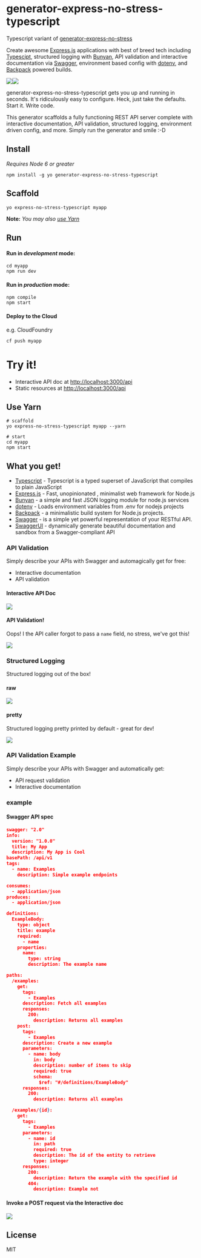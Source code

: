 # generator-express-no-stress-typescript

Typescript variant of [generator-express-no-stress](https://github.com/cdimascio/generator-express-no-stress)

Create awesome [Express.js](www.expressjs.com) applications with best of breed tech including [Typescipt](https://www.typescriptlang.org/), structured logging with [Bunyan](https://github.com/trentm/node-bunyan), API validation and interactive documentation via [Swagger](http://swagger.io/), environment based config with [dotenv](https://github.com/motdotla/dotenv), and [Backpack](https://github.com/palmerhq/backpack) powered builds. 

![](https://raw.githubusercontent.com/cdimascio/generator-express-no-stress-typescript/master/assets/typescript.png)![](https://github.com/cdimascio/generator-express-no-stress-typescript/raw/master/assets/swagger_node.jpeg)

generator-express-no-stress-typescript gets you up and running in seconds. It's ridiculously easy to configure. Heck, just take the defaults. Start it. Write code.

This generator scaffolds a fully functioning REST API server complete with interactive documentation, API validation, structured logging, environment driven config, and more. Simply run the generator and smile :-D


## Install
*Requires Node 6 or greater*

`npm install -g yo generator-express-no-stress-typescript`

## Scaffold

`yo express-no-stress-typescript myapp`

**Note:** *You may also [use Yarn](#use-yarn)*

## Run
#### Run in *development* mode:

```
cd myapp
npm run dev
```

#### Run in *production* mode:

```
npm compile
npm start
```

#### Deploy to the Cloud
e.g. CloudFoundry

```
cf push myapp
```
# Try it!

- Interactive API doc at [http://localhost:3000/api](http://localhost:3000/api)
- Static resources at [http://localhost:3000/api](http://localhost:3000/api)

## Use Yarn

```
# scaffold
yo express-no-stress-typescript myapp --yarn 

# start
cd myapp
npm start
```


## What you get!

- [Typescript](https://www.typescriptlang.org/) - Typescript is a typed superset of JavaScript that compiles to plain JavaScript 
- [Express.js](www.expressjs.com) - Fast, unopinionated
, minimalist web framework for Node.js
- [Bunyan](https://github.com/trentm/node-bunyan) - a simple and fast JSON logging module for node.js services
- [dotenv](https://github.com/motdotla/dotenv) - Loads environment variables from .env for nodejs projects
- [Backpack](https://github.com/palmerhq/backpack) -  a minimalistic build system for Node.js projects.
- [Swagger](http://swagger.io/) - is a simple yet powerful representation of your RESTful API.
- [SwaggerUI](http://swagger.io/) - dynamically generate beautiful documentation and sandbox from a Swagger-compliant API


### API Validation

Simply describe your APIs with Swagger and automagically get for free:
- Interactive documentation
- API validation

#### Interactive API Doc
![](https://github.com/cdimascio/generator-express-no-stress-typescript/raw/master/assets/interactive-doc1.png)


#### API Validation!
Oops! I the API caller forgot to pass a `name` field, no stress, we've got this!

![](https://github.com/cdimascio/generator-express-no-stress-typescript/raw/master/assets/api-validation.png)


### Structured Logging

Structured logging out of the box! 

#### raw

![](https://github.com/cdimascio/generator-express-no-stress-typescript/raw/master/assets/logging-raw.png)

#### pretty

Structured logging pretty printed by default - great for dev!

![](https://github.com/cdimascio/generator-express-no-stress-typescript/raw/master/assets/logging-pretty.png)

### API Validation Example

Simply describe your APIs with Swagger and automatically get:
- API request validation
- Interactive documentation

### example

#### Swagger API spec

```json
swagger: "2.0"
info:
  version: "1.0.0"
  title: My App
  description: My App is Cool
basePath: /api/v1
tags:
  - name: Examples
    description: Simple example endpoints

consumes:
  - application/json
produces:
  - application/json

definitions:
  ExampleBody:
    type: object
    title: example
    required:
      - name
    properties:
      name:
        type: string
        description: The example name

paths:
  /examples:
    get:
      tags:
        - Examples
      description: Fetch all examples
      responses:
        200:
          description: Returns all examples
    post:
      tags:
        - Examples
      description: Create a new example
      parameters:
        - name: body
          in: body
          description: number of items to skip
          required: true
          schema: 
            $ref: "#/definitions/ExampleBody"
      responses:
        200:
          description: Returns all examples

  /examples/{id}:
    get:
      tags:
        - Examples
      parameters:
        - name: id
          in: path
          required: true
          description: The id of the entity to retrieve
          type: integer
      responses:
        200:
          description: Return the example with the specified id
        404:
          description: Example not 

```

#### Invoke a POST request via the Interactive doc

![](https://github.com/cdimascio/generator-express-no-stress-typescript/raw/master/assets/interactive-doc.png)



## License

MIT